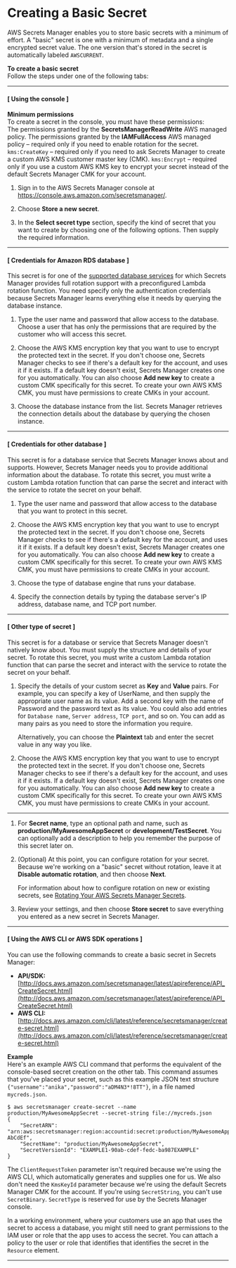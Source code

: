 # Creating a Basic Secret<a name="manage_create-basic-secret"></a>

AWS Secrets Manager enables you to store basic secrets with a minimum of effort\. A "basic" secret is one with a minimum of metadata and a single encrypted secret value\. The one version that's stored in the secret is automatically labeled `AWSCURRENT`\. <a name="proc-create"></a>

**To create a basic secret**  
Follow the steps under one of the following tabs:

------
#### [ Using the console ]<a name="proc-create-console"></a>

**Minimum permissions**  
To create a secret in the console, you must have these permissions:  
The permissions granted by the **SecretsManagerReadWrite** AWS managed policy\.
The permissions granted by the **IAMFullAccess** AWS managed policy – required only if you need to enable rotation for the secret\.
`kms:CreateKey` – required only if you need to ask Secrets Manager to create a custom AWS KMS customer master key \(CMK\)\. 
`kms:Encrypt` – required only if you use a custom AWS KMS key to encrypt your secret instead of the default Secrets Manager CMK for your account\.

1. Sign in to the AWS Secrets Manager console at [https://console\.aws\.amazon\.com/secretsmanager/](https://console.aws.amazon.com/secretsmanager/)\.

1. Choose **Store a new secret**\.

1. In the **Select secret type** section, specify the kind of secret that you want to create by choosing one of the following options\. Then supply the required information\.

------
#### [ Credentials for Amazon RDS database ]<a name="rds-creds"></a>

   This secret is for one of the [supported database services](intro.md#full-rotation-support) for which Secrets Manager provides full rotation support with a preconfigured Lambda rotation function\. You need specify only the authentication credentials because Secrets Manager learns everything else it needs by querying the database instance\.

   1. Type the user name and password that allow access to the database\. Choose a user that has only the permissions that are required by the customer who will access this secret\.

   1. Choose the AWS KMS encryption key that you want to use to encrypt the protected text in the secret\. If you don't choose one, Secrets Manager checks to see if there's a default key for the account, and uses it if it exists\. If a default key doesn't exist, Secrets Manager creates one for you automatically\. You can also choose **Add new key** to create a custom CMK specifically for this secret\. To create your own AWS KMS CMK, you must have permissions to create CMKs in your account\. 

   1. Choose the database instance from the list\. Secrets Manager retrieves the connection details about the database by querying the chosen instance\.

------
#### [ Credentials for other database ]<a name="nonrds-creds"></a>

   This secret is for a database service that Secrets Manager knows about and supports\. However, Secrets Manager needs you to provide additional information about the database\. To rotate this secret, you must write a custom Lambda rotation function that can parse the secret and interact with the service to rotate the secret on your behalf\. 

   1. Type the user name and password that allow access to the database that you want to protect in this secret\.

   1. Choose the AWS KMS encryption key that you want to use to encrypt the protected text in the secret\. If you don't choose one, Secrets Manager checks to see if there's a default key for the account, and uses it if it exists\. If a default key doesn't exist, Secrets Manager creates one for you automatically\. You can also choose **Add new key** to create a custom CMK specifically for this secret\. To create your own AWS KMS CMK, you must have permissions to create CMKs in your account\.

   1. Choose the type of database engine that runs your database\.

   1. Specify the connection details by typing the database server's IP address, database name, and TCP port number\.

------
#### [ Other type of secret ]<a name="other-creds"></a>

   This secret is for a database or service that Secrets Manager doesn't natively know about\. You must supply the structure and details of your secret\. To rotate this secret, you must write a custom Lambda rotation function that can parse the secret and interact with the service to rotate the secret on your behalf\. 

   1. Specify the details of your custom secret as **Key** and **Value** pairs\. For example, you can specify a key of UserName, and then supply the appropriate user name as its value\. Add a second key with the name of Password and the password text as its value\. You could also add entries for `Database name`, `Server address`, `TCP port`, and so on\. You can add as many pairs as you need to store the information you require\.

      Alternatively, you can choose the **Plaintext** tab and enter the secret value in any way you like\. 

   1. Choose the AWS KMS encryption key that you want to use to encrypt the protected text in the secret\. If you don't choose one, Secrets Manager checks to see if there's a default key for the account, and uses it if it exists\. If a default key doesn't exist, Secrets Manager creates one for you automatically\. You can also choose **Add new key** to create a custom CMK specifically for this secret\. To create your own AWS KMS CMK, you must have permissions to create CMKs in your account\.

------

1. For **Secret name**, type an optional path and name, such as **production/MyAwesomeAppSecret** or **development/TestSecret**\. You can optionally add a description to help you remember the purpose of this secret later on\.

1. \(Optional\) At this point, you can configure rotation for your secret\. Because we're working on a "basic" secret without rotation, leave it at **Disable automatic rotation**, and then choose **Next**\.

   For information about how to configure rotation on new or existing secrets, see [Rotating Your AWS Secrets Manager Secrets](rotating-secrets.md)\.

1. Review your settings, and then choose **Store secret** to save everything you entered as a new secret in Secrets Manager\.

------
#### [ Using the AWS CLI or AWS SDK operations ]<a name="proc-create-api"></a>

You can use the following commands to create a basic secret in Secrets Manager:
+ **API/SDK:** [http://docs.aws.amazon.com/secretsmanager/latest/apireference/API_CreateSecret.html](http://docs.aws.amazon.com/secretsmanager/latest/apireference/API_CreateSecret.html)
+ **AWS CLI:** [http://docs.aws.amazon.com/cli/latest/reference/secretsmanager/create-secret.html](http://docs.aws.amazon.com/cli/latest/reference/secretsmanager/create-secret.html)

**Example**  
Here's an example AWS CLI command that performs the equivalent of the console\-based secret creation on the other tab\. This command assumes that you've placed your secret, such as this example JSON text structure `{"username":"anika","password":"aDM4N3*!8TT"}`, in a file named `mycreds.json`\.  

```
$ aws secretsmanager create-secret --name production/MyAwesomeAppSecret --secret-string file://mycreds.json
{
    "SecretARN": "arn:aws:secretsmanager:region:accountid:secret:production/MyAwesomeAppSecret-AbCdEf",
    "SecretName": "production/MyAwesomeAppSecret",
    "SecretVersionId": "EXAMPLE1-90ab-cdef-fedc-ba987EXAMPLE"
}
```

The `ClientRequestToken` parameter isn't required because we're using the AWS CLI, which automatically generates and supplies one for us\. We also don't need the `KmsKeyId` parameter because we're using the default Secrets Manager CMK for the account\. If you're using `SecretString`, you can't use `SecretBinary`\. `SecretType` is reserved for use by the Secrets Manager console\.

In a working environment, where your customers use an app that uses the secret to access a database, you might still need to grant permissions to the IAM user or role that the app uses to access the secret\. You can attach a policy to the user or role that identifies that identifies the secret in the `Resource` element\.

------